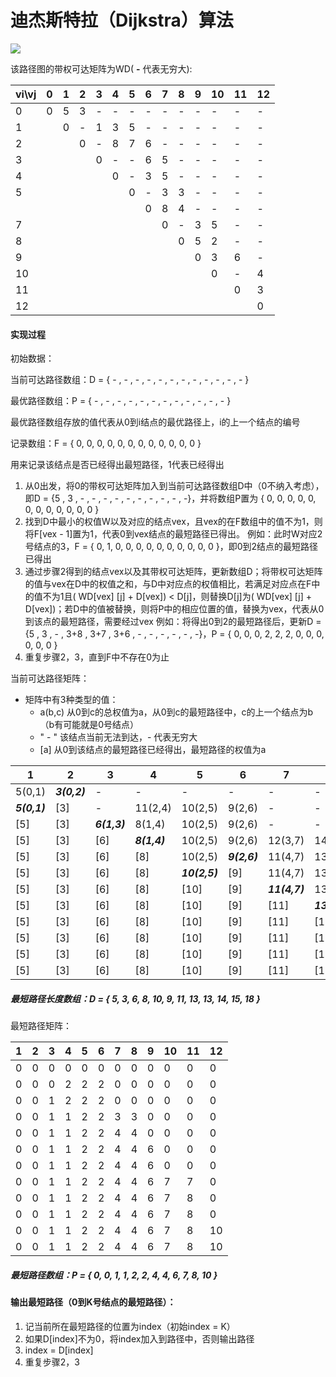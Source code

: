 # 迪杰斯特拉（Dijkstra）算法

![](C:\C++学习资料\学习笔记\路径图.png)

该路径图的带权可达矩阵为WD( **-** 代表无穷大):

| vi\vj | 0    | 1    | 2    | 3    | 4    | 5    | 6    | 7    | 8    | 9    | 10   | 11   | 12   |
| ----- | ---- | ---- | ---- | ---- | ---- | ---- | ---- | ---- | ---- | ---- | ---- | ---- | ---- |
| 0     | 0    | 5    | 3    | -    | -    | -    | -    | -    | -    | -    | -    | -    | -    |
| 1     |      | 0    | -    | 1    | 3    | 5    | -    | -    | -    | -    | -    | -    | -    |
| 2     |      |      | 0    | -    | 8    | 7    | 6    | -    | -    | -    | -    | -    | -    |
| 3     |      |      |      | 0    | -    | -    | 6    | 5    | -    | -    | -    | -    | -    |
| 4     |      |      |      |      | 0    | -    | 3    | 5    | -    | -    | -    | -    | -    |
| 5     |      |      |      |      |      | 0    | -    | 3    | 3    | -    | -    | -    | -    |
|       |      |      |      |      |      |      | 0    | 8    | 4    | -    | -    | -    | -    |
| 7     |      |      |      |      |      |      |      | 0    | -    | 3    | 5    | -    | -    |
| 8     |      |      |      |      |      |      |      |      | 0    | 5    | 2    | -    | -    |
| 9     |      |      |      |      |      |      |      |      |      | 0    | 3    | 6    | -    |
| 10    |      |      |      |      |      |      |      |      |      |      | 0    | -    | 4    |
| 11    |      |      |      |      |      |      |      |      |      |      |      | 0    | 3    |
| 12    |      |      |      |      |      |      |      |      |      |      |      |      | 0    |

#### 实现过程

初始数据：

当前可达路径数组：D = { - , - , - , - , - , - , - , - , - , - , - , - }

最优路径数组：P = { - , - , - , - , - , - , - , - , - , - , - , - } 

最优路径数组存放的值代表从0到i结点的最优路径上，i的上一个结点的编号

记录数组：F = { 0, 0, 0, 0, 0, 0, 0, 0, 0, 0, 0, 0 }

用来记录该结点是否已经得出最短路径，1代表已经得出

1. 从0出发，将0的带权可达矩阵加入到当前可达路径数组D中（0不纳入考虑），即D = {5 , 3 , - , - , - , - , - , - , - , - , - , -}，并将数组P置为   { 0, 0, 0, 0, 0, 0, 0, 0, 0, 0, 0, 0 }
2. 找到D中最小的权值W以及对应的结点vex，且vex的在F数组中的值不为1，则将F[vex - 1]置为1，代表0到vex结点的最短路径已得出。
   例如：此时W对应2号结点的3，F = { 0, 1, 0, 0, 0, 0, 0, 0, 0, 0, 0, 0 }，即0到2结点的最短路径已得出
3. 通过步骤2得到的结点vex以及其带权可达矩阵，更新数组D；将带权可达矩阵的值与vex在D中的权值之和，与D中对应点的权值相比，若满足对应点在F中的值不为1且( WD[vex] [j] + D[vex]) < D[j]，则替换D[j]为( WD[vex] [j] + D[vex])；若D中的值被替换，则将P中的相应位置的值，替换为vex，代表从0到该点的最短路径，需要经过vex
   例如：将得出0到2的最短路径后，更新D = {5 , 3 , - , 3+8 , 3+7 , 3+6 , - , - , - , - , - , -}，P = { 0, 0, 0, 2, 2, 2, 0, 0, 0, 0, 0, 0 }
4. 重复步骤2，3，直到F中不存在0为止



当前可达路径矩阵：

- 矩阵中有3种类型的值：
  - a(b,c)	从0到c的总权值为a，从0到c的最短路径中，c的上一个结点为b（b有可能就是0号结点）
  - " - "       该结点当前无法到达，- 代表无穷大 
  - [a]         从0到该结点的最短路径已经得出，最短路径的权值为a

| 1            | 2            | 3            | 4            | 5             | 6            | 7             | 8             | 9             | 10             | 11             | 12              |
| ------------ | ------------ | ------------ | ------------ | ------------- | ------------ | ------------- | ------------- | ------------- | -------------- | -------------- | --------------- |
| 5(0,1)       | ***3(0,2)*** | -            | -            | -             | -            | -             | -             | -             | -              | -              | -               |
| ***5(0,1)*** | [3]          | -            | 11(2,4)      | 10(2,5)       | 9(2,6)       | -             | -             | -             | -              | -              | -               |
| [5]          | [3]          | ***6(1,3)*** | 8(1,4)       | 10(2,5)       | 9(2,6)       | -             | -             | -             | -              | -              | -               |
| [5]          | [3]          | [6]          | ***8(1,4)*** | 10(2,5)       | 9(2,6)       | 12(3,7)       | 14(3,8)       | -             | -              | -              | -               |
| [5]          | [3]          | [6]          | [8]          | 10(2,5)       | ***9(2,6)*** | 11(4,7)       | 13(4,8)       | -             | -              | -              | -               |
| [5]          | [3]          | [6]          | [8]          | ***10(2,5)*** | [9]          | 11(4,7)       | 13(4,8)       | 13(6,9)       | -              | -              | -               |
| [5]          | [3]          | [6]          | [8]          | [10]          | [9]          | ***11(4,7)*** | 13(4,8)       | 13(6,9)       | -              | -              | -               |
| [5]          | [3]          | [6]          | [8]          | [10]          | [9]          | [11]          | ***13(4,8)*** | 13(6,9)       | 14(7,10)       | 16(7,11)       | -               |
| [5]          | [3]          | [6]          | [8]          | [10]          | [9]          | [11]          | [13]          | ***13(6,9)*** | 14(7,10)       | 15(8,11)       | -               |
| [5]          | [3]          | [6]          | [8]          | [10]          | [9]          | [11]          | [13]          | [13]          | ***14(7,10)*** | 15(8,11)       | -               |
| [5]          | [3]          | [6]          | [8]          | [10]          | [9]          | [11]          | [13]          | [13]          | [14]           | ***15(8,11)*** | 18(10,12)       |
| [5]          | [3]          | [6]          | [8]          | [10]          | [9]          | [11]          | [13]          | [13]          | [14]           | [15]           | ***18(10,12)*** |

##### 最短路径长度数组：D = { 5, 3, 6, 8, 10, 9, 11, 13, 13, 14, 15, 18 }

最短路径矩阵：

| 1    | 2    | 3    | 4    | 5    | 6    | 7    | 8    | 9    | 10   | 11   | 12   |
| ---- | ---- | ---- | ---- | ---- | ---- | ---- | ---- | ---- | ---- | ---- | ---- |
| 0    | 0    | 0    | 0    | 0    | 0    | 0    | 0    | 0    | 0    | 0    | 0    |
| 0    | 0    | 0    | 2    | 2    | 2    | 0    | 0    | 0    | 0    | 0    | 0    |
| 0    | 0    | 1    | 2    | 2    | 2    | 0    | 0    | 0    | 0    | 0    | 0    |
| 0    | 0    | 1    | 1    | 2    | 2    | 3    | 3    | 0    | 0    | 0    | 0    |
| 0    | 0    | 1    | 1    | 2    | 2    | 4    | 4    | 0    | 0    | 0    | 0    |
| 0    | 0    | 1    | 1    | 2    | 2    | 4    | 4    | 6    | 0    | 0    | 0    |
| 0    | 0    | 1    | 1    | 2    | 2    | 4    | 4    | 6    | 0    | 0    | 0    |
| 0    | 0    | 1    | 1    | 2    | 2    | 4    | 4    | 6    | 7    | 7    | 0    |
| 0    | 0    | 1    | 1    | 2    | 2    | 4    | 4    | 6    | 7    | 8    | 0    |
| 0    | 0    | 1    | 1    | 2    | 2    | 4    | 4    | 6    | 7    | 8    | 0    |
| 0    | 0    | 1    | 1    | 2    | 2    | 4    | 4    | 6    | 7    | 8    | 10   |
| 0    | 0    | 1    | 1    | 2    | 2    | 4    | 4    | 6    | 7    | 8    | 10   |

##### 最短路径数组：P = { 0, 0, 1, 1, 2, 2, 4, 4, 6, 7, 8, 10 }

#### 输出最短路径（0到K号结点的最短路径）：

1. 记当前所在最短路径的位置为index（初始index = K）
2. 如果D[index]不为0，将index加入到路径中，否则输出路径
3. index = D[index]
4. 重复步骤2，3